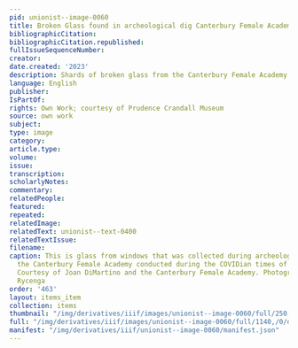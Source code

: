 ```yaml
---
pid: unionist--image-0060
title: Broken Glass found in archeological dig Canterbury Female Academy 2020-2022
bibliographicCitation: 
bibliographicCitation.republished: 
fullIssueSequenceNumber: 
creator: 
date.created: '2023'
description: Shards of broken glass from the Canterbury Female Academy
language: English
publisher: 
IsPartOf: 
rights: Own Work; courtesy of Prudence Crandall Museum
source: own work
subject: 
type: image
category: 
article.type: 
volume: 
issue: 
transcription: 
scholarlyNotes: 
commentary: 
relatedPeople: 
featured: 
repeated: 
relatedImage: 
relatedText: unionist--text-0400
relatedTextIssue: 
filename: 
caption: This is glass from windows that was collected during archeological digs at
  the Canterbury Female Academy conducted during the COVIDian times of 2020-2022.
  Courtesy of Joan DiMartino and the Canterbury Female Academy. Photography by Jennifer
  Rycenga
order: '463'
layout: items_item
collection: items
thumbnail: "/img/derivatives/iiif/images/unionist--image-0060/full/250,/0/default.jpg"
full: "/img/derivatives/iiif/images/unionist--image-0060/full/1140,/0/default.jpg"
manifest: "/img/derivatives/iiif/unionist--image-0060/manifest.json"
---
```

